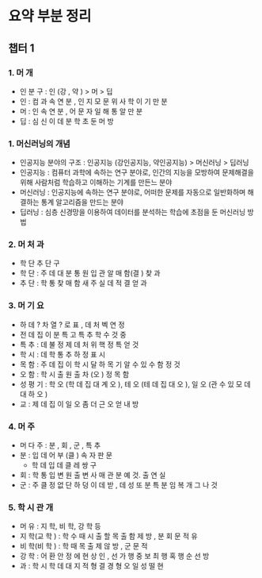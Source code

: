 # 요약 부분 정리
## 챕터 1

### 1. 머 개
- 인 분 구 : 인 (강 , 약 ) > 머 > 딥
- 인 : 컴 과 속 연 분 , 인 지 모 문 위 사 학 이 기 만 분
- 머 : 인 속 연 분 , 어 문 자 일 해 통 알 만 분
- 딥 : 심 신 이 데 분 학 초 둔 머 방

### 1. 머신러닝의 개념
- 인공지능 분야의 구조 : 인공지능 (강인공지능, 약인공지능) > 머신러닝 > 딥러닝
- 인공지능 : 컴퓨터 과학에 속하는 연구 분야로, 인간의 지능을 모방하여 문제해결을 위해 사람처럼 학습하고 이해하는 기계를 만든느 분야
- 머신러닝 : 인공지능에 속하는 연구 분야로, 어떠한 문제를 자동으로 일반화하며 해결하는 통계 알고리즘을 만드는 분야
- 딥러닝 : 심층 신경망을 이용하여 데이터를 분석하는 학습에 초점을 둔 머신러닝 방법

### 2. 머 처 과
- 학 단 추 단 구
- 학 단 : 주 데 대 분 통 원 입 관 알 매 함(결 ) 찾 과
- 추 단 : 학 통 찾 매 함 새 주 실 데 적 결 얻 과

### 3. 머 기 요
- 하 데 $?$ 차 열 $?$ 로 표 , 데 처 벡 연 정
- 전 데 집 이 분 특 고 특 추 학 수 것 중
- 특 추 : 데 불 정 제 데 처 위 핵 정 특 얻 것
- 학 시 : 데 학 통 추 하 정 표 시
- 목 함 : 주 데 집 이 학 시 달 하 목 기 알 수 있 수 함 정 것
- 오 함 : 학 시 출 원 출 차 (오 ) 정 목 함
- 성 평 기 : 학 오 (학 데 집 대 계 오 ), 테 오 (테 데 집 대 오 ), 일 오 (관 수 있 모 데 대 하 오 )
- 교 : 제 데 집 이 일 오 좀 더 근 오 얻 내 방

### 4. 머 주
- 머 다 주 : 분 , 회 , 군 , 특 추
- 분 : 입 데 어 부 (클 ) 속 자 판 문
	- 학 데 입 데 클 레 쌍 구
- 회 : 학 통 입 변 원 출 변 사 매 관 분 예 것. 출 연 실
- 군 : 주 클 정 없 단 하 덩 이 데 받 , 데 성 또 분 특 분 임 복 개 그 나 것

### 5. 학 시 관 개
- 머 유 : 지 학, 비 학, 강 학 등
- 지 학(교 학 ) : 학 수 때 시 출 할 목 출 함 제 방 , 분 회 문 적 유
- 비 학(비 학 ) : 학 때 목 출 제 않 방 , 군 문 적
- 강 학 : 어 환 안 정 에 현 상 인 , 선 가 행 중 보 최 행 혹 행 순 선 방
- 과 : 학 시 학 데 대 지 적 형 결 경 형 오 일 성 떨 현